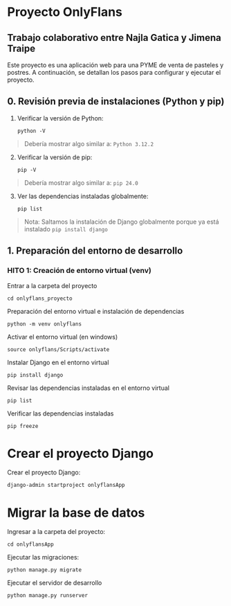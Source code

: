 # Proyecto OnlyFlans
## Trabajo colaborativo entre Najla Gatica y Jimena Traipe


Este proyecto es una aplicación web para una PYME de venta de pasteles y postres. A continuación, se detallan los pasos para configurar y ejecutar el proyecto.

## 0. Revisión previa de instalaciones (Python y pip)

1. Verificar la versión de Python:
    ```
    python -V
    ```
> Debería mostrar algo similar a: ```Python 3.12.2```

2. Verificar la versión de pip:
    ```
    pip -V
    ```
> Debería mostrar algo similar a: ``` pip 24.0 ```

3. Ver las dependencias instaladas globalmente:
    ```
    pip list
    ```

> Nota: Saltamos la instalación de Django globalmente porque ya está instalado ```pip install django```


## 1. Preparación del entorno de desarrollo

### HITO 1: Creación de entorno virtual (venv)

Entrar a la carpeta del proyecto
```
cd onlyflans_proyecto
```
Preparación del entorno virtual e instalación de dependencias
```
python -m venv onlyflans
```
Activar el entorno virtual (en windows)
```
source onlyflans/Scripts/activate
```

Instalar Django en el entorno virtual
```
pip install django
```

Revisar las dependencias instaladas en el entorno virtual
```
pip list
```

Verificar las dependencias instaladas
```
pip freeze
```

# Crear el proyecto Django
Crear el proyecto Django:
```
django-admin startproject onlyflansApp
```

# Migrar la base de datos
Ingresar a la carpeta del proyecto:
```
cd onlyflansApp
```
Ejecutar las migraciones:
```
python manage.py migrate
```
Ejecutar el servidor de desarrollo
```
python manage.py runserver
```
